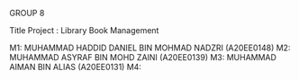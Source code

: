 GROUP 8

Title Project : Library Book Management


M1: MUHAMMAD HADDID DANIEL BIN MOHMAD NADZRI (A20EE0148)
M2: MUHAMMAD ASYRAF BIN MOHD ZAINI (A20EE0139)
M3: MUHAMMAD AIMAN BIN ALIAS (A20EE0131)
M4:
